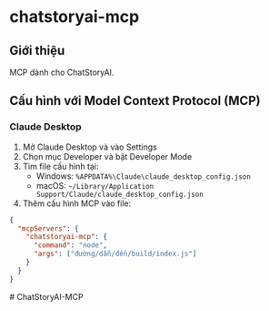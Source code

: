 # chatstoryai-mcp

## Giới thiệu

MCP dành cho ChatStoryAI.

## Cấu hình với Model Context Protocol (MCP)

### Claude Desktop

1. Mở Claude Desktop và vào Settings
2. Chọn mục Developer và bật Developer Mode
3. Tìm file cấu hình tại:
   - Windows: `%APPDATA%\Claude\claude_desktop_config.json`
   - macOS: `~/Library/Application Support/Claude/claude_desktop_config.json`
4. Thêm cấu hình MCP vào file:

```json
{
  "mcpServers": {
    "chatstoryai-mcp": {
      "command": "node",
      "args": ["đường/dẫn/đến/build/index.js"]
    }
  }
}
```
#   C h a t S t o r y A I - M C P  
 